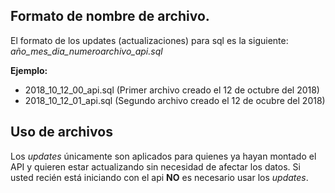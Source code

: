 ## Formato de nombre de archivo.

 El formato de los updates (actualizaciones) para sql es la siguiente:
 *año_mes_dia_numeroarchivo_api.sql*
 
 **Ejemplo:**

- 2018_10_12_00_api.sql (Primer archivo creado el 12 de octubre del 2018) 
- 2018_10_12_01_api.sql (Segundo archivo creado el 12 de ocubre del 2018)

## Uso de archivos

 Los *updates* únicamente son aplicados para quienes ya hayan montado el API y
 quieren estar actualizando sin necesidad de afectar los datos. Si usted recién
 está iniciando con el api **NO** es necesario usar los *updates*.
